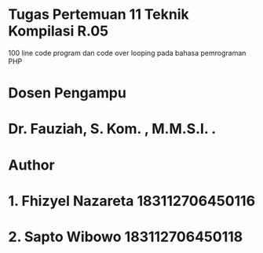 # Tugas Pertemuan 11 Teknik Kompilasi R.05

100 line code program dan code over looping pada bahasa pemrograman PHP

# Dosen Pengampu
# Dr. Fauziah, S. Kom. , M.M.S.I. .

# Author 
# 1. Fhizyel Nazareta 183112706450116
# 2. Sapto Wibowo 183112706450118

